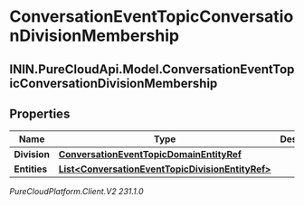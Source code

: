 # ConversationEventTopicConversationDivisionMembership

## ININ.PureCloudApi.Model.ConversationEventTopicConversationDivisionMembership

## Properties

|Name | Type | Description | Notes|
|------------ | ------------- | ------------- | -------------|
| **Division** | [**ConversationEventTopicDomainEntityRef**](ConversationEventTopicDomainEntityRef) |  | [optional] |
| **Entities** | [**List&lt;ConversationEventTopicDivisionEntityRef&gt;**](ConversationEventTopicDivisionEntityRef) |  | [optional] |



_PureCloudPlatform.Client.V2 231.1.0_
